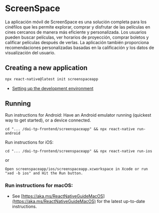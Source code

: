 # ScreenSpace
La aplicación móvil de ScreenSpace es una solución completa para los cinéfilos que les permite explorar, comprar y disfrutar de las películas en cines cercanos de manera más eficiente y personalizada. Los usuarios pueden buscar películas, ver horarios de proyección, comprar boletos y calificar películas después de verlas. La aplicación también proporciona recomendaciones personalizadas basadas en la calificación y los datos de visualización del usuario.

## Creating a new application
```bash
npx react-native@latest init screenspaceapp
```

- [Setting up the development environment](https://reactnative.dev/docs/environment-setup)

## Running
Run instructions for Android: Have an Android emulator running (quickest way to get started), or a device connected.
```
cd "... /dai-tp-frontend/screenspaceapp" && npx react-native run-android
```

Run instructions for iOS:
```
cd "... /dai-tp-frontend/screenspaceapp" && npx react-native run-ios
```
or
```
Open screenspaceapp/ios/screenspaceapp.xcworkspace in Xcode or run "xed -b ios" and Hit the Run button.
```

### Run instructions for macOS:
- See [https://aka.ms/ReactNativeGuideMacOS](https://aka.ms/ReactNativeGuideMacOS) for the latest up-to-date instructions.
